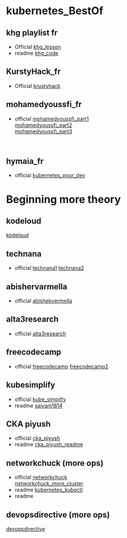 # kubernetes_BestOf
## khg playlist fr
* Official
[khg_lesson](https://www.youtube.com/watch?v=6etW3hy7wjc&list=PL1CpaUw4aBIxTPvr5l_pKoHxI0Tz2qoyK)
* readme
[khg_code](https://github.com/SitrakaResearchAndPOC/kubernetes_BestOf/blob/main/khg/khgcode_final.rar)

## KurstyHack_fr
* Official
[krustyhack](https://www.youtube.com/playlist?list=PLd-VH3tQkoBcTPPPjnnSyAHdyupbMe96w)

## mohamedyoussfi_fr
* official
[mohamedyoussfi_part1](https://www.youtube.com/watch?v=QUzktpcjKCM&list=PLYXcqIV23kPnVvMDw1sGYzSBZW1RfDgkZ&index=11&pp=iAQB) </br>
[mohamedyoussfi_part2](https://www.youtube.com/watch?v=0XCk4ea856E&list=PLYXcqIV23kPnVvMDw1sGYzSBZW1RfDgkZ&index=12&pp=iAQB0gcJCa0JAYcqIYzv) </br>
[mohamedyoussfi_part3](https://www.youtube.com/watch?v=0jK-br9DVC8&list=PLYXcqIV23kPnVvMDw1sGYzSBZW1RfDgkZ&index=13&pp=iAQB)
</br>

## hymaia_fr 
* official
[kubernetes_pour_dev](https://www.youtube.com/watch?v=wzH0qIq1sjQ&t=249s&pp=ygURaGltYXlhIGt1YmVybmV0ZXPSBwkJrQkBhyohjO8%3D)

# Beginning more theory
## kodeloud
[kodeloud](https://www.youtube.com/watch?v=XuSQU5Grv1g)

## technana
* official
[technana1](https://www.youtube.com/watch?v=X48VuDVv0do&t=2433s&pp=ygUWdGVjaG5hbmEgKyBrdWJlcmVuZXRlcw%3D%3D)
[technana2](https://www.youtube.com/watch?v=s_o8dwzRlu4&t=104s&pp=ygUWdGVjaG5hbmEgKyBrdWJlcmVuZXRlcw%3D%3D)

## abishervarmella
* official
[abishekvermella](https://www.youtube.com/watch?v=JoHUi9KvnOA&t=7330s&pp=ygUUYWJpc2hlayArIGt1YmVybmV0ZXM%3D)

## alta3research
* official
[alta3research](https://www.youtube.com/watch?v=MTHGoGUFpvE&t=1186s)

## freecodecamp 
* official
[freecodecamp](https://www.youtube.com/watch?v=kTp5xUtcalw&t=23s)
[freecodecamp2](https://www.youtube.com/watch?v=Wf2eSG3owoA&pp=ygUKa3ViZXJuZXRlc9IHCQmtCQGHKiGM7w%3D%3D)

## kubesimplify
* official
[kube_simpilfy](https://www.youtube.com/watch?v=EV47Oxwet6Y&t=5265s&pp=ygUMa3ViZXJuZWV0ZXMg0gcJCa0JAYcqIYzv)
* readme
[saiyam1814](https://github.com/saiyam1814/Kubernetes-crash-course-2025)

## CKA piyush 
* official
[cka_piyush](https://www.youtube.com/playlist?list=PLl4APkPHzsUUOkOv3i62UidrLmSB8DcGC)
* readme
[cka_piyush_readme](https://github.com/piyushsachdeva/CKA-2024)

## networkchuck (more ops)
* official
[networkchuck](https://www.youtube.com/watch?v=7bA0gTroJjw&t=39s&pp=ygUZa3ViZXJuZXRlcyArIG5ldHdvcmtjaHVjaw%3D%3D) </br>
[networkchuck_more_cluster](https://www.youtube.com/watch?v=X9fSMGkjtug&t=232s&pp=ygUZa3ViZXJuZXRlcyArIG5ldHdvcmtjaHVja9IHCQmtCQGHKiGM7w%3D%3D)
* readme
[kubernetes_kubectl](https://github.com/SitrakaResearchAndPOC/kubectl_networkchuk/edit/main/readme.md)
* readme
## devopsdirective (more ops)
[devopsdirective](https://www.youtube.com/watch?v=2T86xAtR6Fo&t=3095s)
